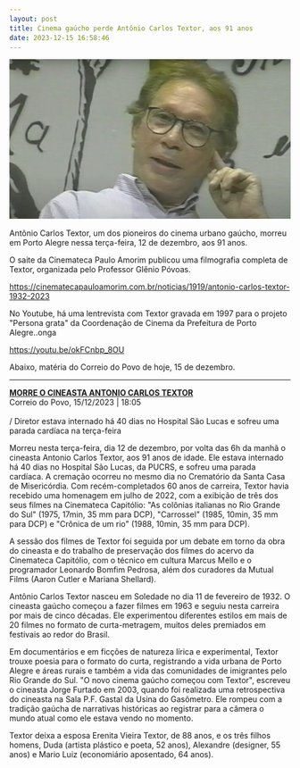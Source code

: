 ```yaml
---
layout: post
title: Cinema gaúcho perde Antônio Carlos Textor, aos 91 anos
date: 2023-12-15 16:58:46
---
```

![](/uploads/textor.jpg)

Antônio Carlos Textor, um dos pioneiros do cinema urbano gaúcho, morreu em Porto Alegre nessa terça-feira, 12 de dezembro, aos 91 anos.

O﻿ saite da Cinemateca Paulo Amorim publicou uma filmografia completa de Textor, organizada pelo Professor Glênio Póvoas.

<https://cinematecapauloamorim.com.br/noticias/1919/antonio-carlos-textor-1932-2023>

No Youtube, há uma lentrevista com Textor gravada em 1997 para o projeto "Persona grata" da Coordenação de Cinema da Prefeitura de Porto Alegre..onga 

<https://youtu.be/okFCnbp_8OU>

Abaixo, matéria do Correio do Povo de hoje, 15 de dezembro.

- - -

**[MORRE O CINEASTA ANTONIO CARLOS TEXTOR](https://www.correiodopovo.com.br/arteagenda/morre-o-cineasta-antonio-carlos-textor-1.1451233)**\
Correio do Povo, 15/12/2023 | 18:05\
\
/ Diretor estava internado há 40 dias no Hospital São Lucas e sofreu uma parada cardíaca na terça-feira

Morreu nesta terça-feira, dia 12 de dezembro, por volta das 6h da manhã o cineasta Antonio Carlos Textor, aos 91 anos de idade. Ele estava internado há 40 dias no Hospital São Lucas, da PUCRS, e sofreu uma parada cardíaca. A cremação ocorreu no mesmo dia no Crematório da Santa Casa de Misericórdia. Com recém-completados 60 anos de carreira, Textor havia recebido uma homenagem em julho de 2022, com a exibição de três dos seus filmes na Cinemateca Capitólio: "As colônias italianas no Rio Grande do Sul" (1975, 17min, 35 mm para DCP), "Carrossel" (1985, 10min, 35 mm para DCP) e "Crônica de um rio" (1988, 10min, 35 mm para DCP).

A sessão dos filmes de Textor foi seguida por um debate em torno da obra do cineasta e do trabalho de preservação dos filmes do acervo da Cinemateca Capitólio, com o técnico em cultura Marcus Mello e o programador Leonardo Bomfim Pedrosa, além dos curadores da Mutual Films (Aaron Cutler e Mariana Shellard).

Antônio Carlos Textor nasceu em Soledade no dia 11 de fevereiro de 1932. O cineasta gaúcho começou a fazer filmes em 1963 e seguiu nesta carreira por mais de cinco décadas. Ele experimentou diferentes estilos em mais de 20 filmes no formato de curta-metragem, muitos deles premiados em festivais ao redor do Brasil.

Em documentários e em ficções de natureza lírica e experimental, Textor trouxe poesia para o formato do curta, registrando a vida urbana de Porto Alegre e áreas rurais e também a vida das comunidades de imigrantes pelo Rio Grande do Sul. "O novo cinema gaúcho começou com Textor", escreveu o cineasta Jorge Furtado em 2003, quando foi realizada uma retrospectiva do cineasta na Sala P.F. Gastal da Usina do Gasômetro. Ele rompeu com a tradição gaúcha de narrativas históricas ao registrar para a câmera o mundo atual como ele estava vendo no momento.

Textor deixa a esposa Erenita Vieira Textor, de 88 anos, e os três filhos homens, Duda (artista plástico e poeta, 52 anos), Alexandre (designer, 55 anos) e Mario Luiz (economiário aposentado, 64 anos).